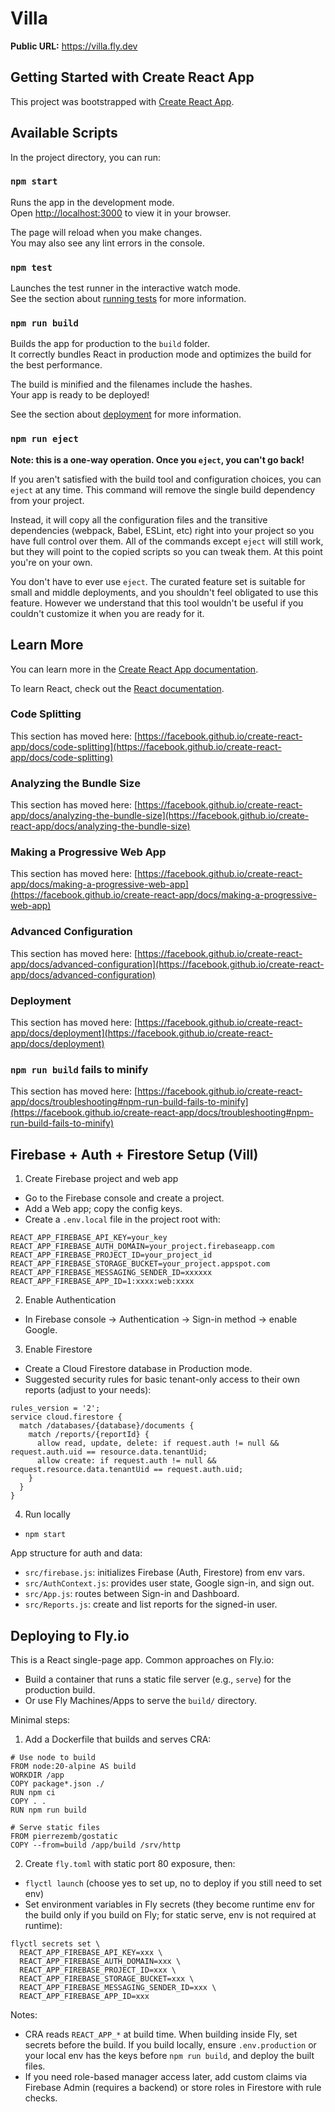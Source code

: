 # Villa

**Public URL:** https://villa.fly.dev

## Getting Started with Create React App

This project was bootstrapped with [Create React App](https://github.com/facebook/create-react-app).

## Available Scripts

In the project directory, you can run:

### `npm start`

Runs the app in the development mode.\
Open [http://localhost:3000](http://localhost:3000) to view it in your browser.

The page will reload when you make changes.\
You may also see any lint errors in the console.

### `npm test`

Launches the test runner in the interactive watch mode.\
See the section about [running tests](https://facebook.github.io/create-react-app/docs/running-tests) for more information.

### `npm run build`

Builds the app for production to the `build` folder.\
It correctly bundles React in production mode and optimizes the build for the best performance.

The build is minified and the filenames include the hashes.\
Your app is ready to be deployed!

See the section about [deployment](https://facebook.github.io/create-react-app/docs/deployment) for more information.

### `npm run eject`

**Note: this is a one-way operation. Once you `eject`, you can't go back!**

If you aren't satisfied with the build tool and configuration choices, you can `eject` at any time. This command will remove the single build dependency from your project.

Instead, it will copy all the configuration files and the transitive dependencies (webpack, Babel, ESLint, etc) right into your project so you have full control over them. All of the commands except `eject` will still work, but they will point to the copied scripts so you can tweak them. At this point you're on your own.

You don't have to ever use `eject`. The curated feature set is suitable for small and middle deployments, and you shouldn't feel obligated to use this feature. However we understand that this tool wouldn't be useful if you couldn't customize it when you are ready for it.

## Learn More

You can learn more in the [Create React App documentation](https://facebook.github.io/create-react-app/docs/getting-started).

To learn React, check out the [React documentation](https://reactjs.org/).

### Code Splitting

This section has moved here: [https://facebook.github.io/create-react-app/docs/code-splitting](https://facebook.github.io/create-react-app/docs/code-splitting)

### Analyzing the Bundle Size

This section has moved here: [https://facebook.github.io/create-react-app/docs/analyzing-the-bundle-size](https://facebook.github.io/create-react-app/docs/analyzing-the-bundle-size)

### Making a Progressive Web App

This section has moved here: [https://facebook.github.io/create-react-app/docs/making-a-progressive-web-app](https://facebook.github.io/create-react-app/docs/making-a-progressive-web-app)

### Advanced Configuration

This section has moved here: [https://facebook.github.io/create-react-app/docs/advanced-configuration](https://facebook.github.io/create-react-app/docs/advanced-configuration)

### Deployment

This section has moved here: [https://facebook.github.io/create-react-app/docs/deployment](https://facebook.github.io/create-react-app/docs/deployment)

### `npm run build` fails to minify

This section has moved here: [https://facebook.github.io/create-react-app/docs/troubleshooting#npm-run-build-fails-to-minify](https://facebook.github.io/create-react-app/docs/troubleshooting#npm-run-build-fails-to-minify)

## Firebase + Auth + Firestore Setup (Vill)

1) Create Firebase project and web app
- Go to the Firebase console and create a project.
- Add a Web app; copy the config keys.
- Create a `.env.local` file in the project root with:

```
REACT_APP_FIREBASE_API_KEY=your_key
REACT_APP_FIREBASE_AUTH_DOMAIN=your_project.firebaseapp.com
REACT_APP_FIREBASE_PROJECT_ID=your_project_id
REACT_APP_FIREBASE_STORAGE_BUCKET=your_project.appspot.com
REACT_APP_FIREBASE_MESSAGING_SENDER_ID=xxxxxx
REACT_APP_FIREBASE_APP_ID=1:xxxx:web:xxxx
```

2) Enable Authentication
- In Firebase console -> Authentication -> Sign-in method -> enable Google.

3) Enable Firestore
- Create a Cloud Firestore database in Production mode.
- Suggested security rules for basic tenant-only access to their own reports (adjust to your needs):

```
rules_version = '2';
service cloud.firestore {
  match /databases/{database}/documents {
    match /reports/{reportId} {
      allow read, update, delete: if request.auth != null && request.auth.uid == resource.data.tenantUid;
      allow create: if request.auth != null && request.resource.data.tenantUid == request.auth.uid;
    }
  }
}
```

4) Run locally
- `npm start`

App structure for auth and data:
- `src/firebase.js`: initializes Firebase (Auth, Firestore) from env vars.
- `src/AuthContext.js`: provides user state, Google sign-in, and sign out.
- `src/App.js`: routes between Sign-in and Dashboard.
- `src/Reports.js`: create and list reports for the signed-in user.

## Deploying to Fly.io

This is a React single-page app. Common approaches on Fly.io:
- Build a container that runs a static file server (e.g., `serve`) for the production build.
- Or use Fly Machines/Apps to serve the `build/` directory.

Minimal steps:
1) Add a Dockerfile that builds and serves CRA:

```
# Use node to build
FROM node:20-alpine AS build
WORKDIR /app
COPY package*.json ./
RUN npm ci
COPY . .
RUN npm run build

# Serve static files
FROM pierrezemb/gostatic
COPY --from=build /app/build /srv/http
```

2) Create `fly.toml` with static port 80 exposure, then:
- `flyctl launch` (choose yes to set up, no to deploy if you still need to set env)
- Set environment variables in Fly secrets (they become runtime env for the build only if you build on Fly; for static serve, env is not required at runtime):

```
flyctl secrets set \
  REACT_APP_FIREBASE_API_KEY=xxx \
  REACT_APP_FIREBASE_AUTH_DOMAIN=xxx \
  REACT_APP_FIREBASE_PROJECT_ID=xxx \
  REACT_APP_FIREBASE_STORAGE_BUCKET=xxx \
  REACT_APP_FIREBASE_MESSAGING_SENDER_ID=xxx \
  REACT_APP_FIREBASE_APP_ID=xxx
```

Notes:
- CRA reads `REACT_APP_*` at build time. When building inside Fly, set secrets before the build. If you build locally, ensure `.env.production` or your local env has the keys before `npm run build`, and deploy the built files.
- If you need role-based manager access later, add custom claims via Firebase Admin (requires a backend) or store roles in Firestore with rule checks.
